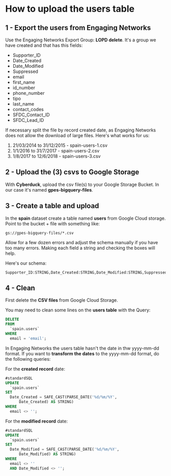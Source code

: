 # How to upload the users table

## 1 - Export the users from Engaging Networks

Use the Engaging Networks Export Group: **LOPD delete**. It's a group we have created and that has this fields:

* Supporter_ID
* Date_Created
* Date_Modified
* Suppressed
* email
* first_name
* id_number
* phone_number
* tipo
* last_name
* contact_codes
* SFDC_Contact_ID
* SFDC_Lead_ID

If necessary split the file by record created date, as Engaging Networks does not allow the download of large files. Here's what works for us:

1. 21/03/2014 to 31/12/2015 - spain-users-1.csv
2. 1/1/2016 to 31/7/2017 - spain-users-2.csv
3. 1/8/2017 to 12/6/2018 - spain-users-3.csv

## 2 - Upload the (3) csvs to Google Storage

With **Cyberduck**, upload the csv file(s) to your Google Storage Bucket. In our case it's named **gpes-bigquery-files**.

## 3 - Create a table and upload

In the **spain** dataset create a table named **users** from Google Cloud storage. Point to the bucket + file with something like:

```text
gs://gpes-bigquery-files/*.csv
```

Allow for a few dozen errors and adjust the schema manually if you have too many errors. Making each field a string and checking the boxes will help.

Here's our schema:

```text
Supporter_ID:STRING,Date_Created:STRING,Date_Modified:STRING,Suppressed:STRING,email:STRING,first_name:STRING,id_number:STRING,phone_number:STRING,tipo:STRING,last_name:STRING,contact_codes:STRING,SFDC_Contact_ID:STRING,SFDC_Lead_ID:STRING
```

## 4 - Clean

First delete the **CSV files** from Google Cloud Storage.

You may need to clean some lines on the **users table** with the Query:

```sql
DELETE
FROM
  `spain.users`
WHERE
  email = 'email';
```

In Engaging Networks the users table hasn't  the date in thw yyyy-mm-dd format. If you want to **transform the dates** to the yyyy-mm-dd format, do the following queries:

For the **created record** date:

```sql
#standardSQL
UPDATE
  `spain.users`
SET
  Date_Created = SAFE_CAST(PARSE_DATE('%d/%m/%Y',
      Date_Created) AS STRING)
WHERE
  email <> '';
  ```

For the **modified record** date:

```sql
#standardSQL
UPDATE
  `spain.users`
SET
  Date_Modified = SAFE_CAST(PARSE_DATE('%d/%m/%Y',
      Date_Modified) AS STRING)
WHERE
  email <> ''
  AND Date_Modified <> '';
  ```
